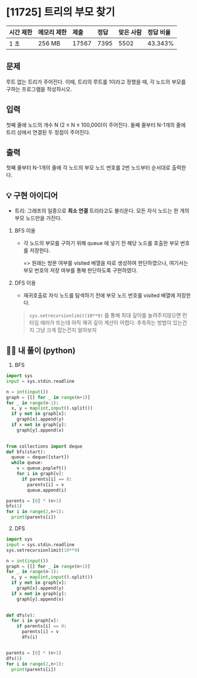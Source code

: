 # [11725] 트리의 부모 찾기

| 시간 제한 | 메모리 제한 | 제출  | 정답 | 맞은 사람 | 정답 비율 |
| :-------- | :---------- | :---- | :--- | :-------- | :-------- |
| 1 초      | 256 MB      | 17567 | 7395 | 5502      | 43.343%   |

## 문제

루트 없는 트리가 주어진다. 이때, 트리의 루트를 1이라고 정했을 때, 각 노드의 부모를 구하는 프로그램을 작성하시오.

## 입력

첫째 줄에 노드의 개수 N (2 ≤ N ≤ 100,000)이 주어진다. 둘째 줄부터 N-1개의 줄에 트리 상에서 연결된 두 정점이 주어진다.

## 출력

첫째 줄부터 N-1개의 줄에 각 노드의 부모 노드 번호를 2번 노드부터 순서대로 출력한다.





## 💡 구현 아이디어

- 트리: 그래프의 일종으로 **최소 연결** 트리라고도 불리운다. 모든 자식 노드는 한 개의 부모 노드만을 가진다.

1. BFS 이용

   - 각 노드의 부모를 구하기 위해 queue 에 넣기 전 해당 노드를 호출한 부모 번호를 저장한다.

     => 원래는 방문 여부를 visited 배열을 따로 생성하여 판단하였으나, 여기서는 부모 번호의 저장 여부를 통해 판단하도록 구현하였다.

2. DFS 이용

   - 재귀호출로 자식 노드를 탐색하기 전에 부모 노드 번호를 visited 배열에 저장한다.

   > `sys.setrecursionlimit(10**9)` 를 통해 최대 깊이를 늘려주지않으면 런타임 에러가 뜨는데 아직 재귀 깊이 계산이 어렵다. 추측하는 방법이 있는건지 그냥 크게 잡는건지 알아보자

   

## 🙆‍♀️ 내 풀이 (python)

1. BFS

```python
import sys
input = sys.stdin.readline

n = int(input())
graph = [[] for _ in range(n+1)]
for _ in range(n-1):
  x, y = map(int,input().split())
  if y not in graph[x]:
    graph[x].append(y)
  if x not in graph[y]:
    graph[y].append(x)
  

from collections import deque
def bfs(start):
  queue = deque([start])
  while queue:
    v = queue.popleft()
    for i in graph[v]:
      if parents[i] == 0:
        parents[i] = v
        queue.append(i)

parents = [0] * (n+1)
bfs(1)
for i in range(2,n+1):
  print(parents[i])

```



2. DFS

```python
import sys
input = sys.stdin.readline
sys.setrecursionlimit(10**9)

n = int(input())
graph = [[] for _ in range(n+1)]
for _ in range(n-1):
  x, y = map(int,input().split())
  if y not in graph[x]:
    graph[x].append(y)
  if x not in graph[y]:
    graph[y].append(x)
  

def dfs(v):
  for i in graph[v]:
    if parents[i] == 0:
      parents[i] = v
      dfs(i)


parents = [0] * (n+1)
dfs(1)
for i in range(2,n+1):
  print(parents[i])
```

